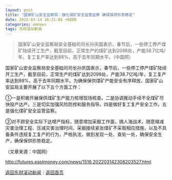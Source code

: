 ```yaml
---
layout: post
title: "国家矿山安全监察局：强化煤矿安全监管监察 确保保供形势稳定"
date: 2022-03-14 16:21:02 +0800
categories: emnews
tags: 东财滚动新闻
---
```

> 国家矿山安全监察局安全基础司司长孙庆国表示，春节后，一些停工停产煤矿陆续开工生产，截至目前，正常生产的煤矿达到2098处，产能38.7亿吨/年，复工复产率达到88%，高于去年同期水平。（中国网）

<p>国家矿山安全监察局安全基础司司长孙庆国表示，春节后，一些停工停产煤矿陆续开工生产，截至目前，正常生产的煤矿达到2098处，产能38.7亿吨/年，复工复产率达到88%，高于去年同期水平。为确保保供煤矿产能安全有序释放，国家矿山安监局主要开展了以下五个方面工作：</p>
 <p>①一是积极开展保供煤矿生产能力核增现场核查。二是协调推动手续不全煤矿尽快投产达产。三是切实加强风险防控和服务指导。四是做好复工复产安全工作。五是强化煤矿安全监管监察。</p>
 <p>②对不顾安全实际下达增产指标，随意增加采掘工作面，搞人海战术，随意缩减灾害治理工程、压减灾害治理时间、采掘接续紧张煤矿不采取相应措施，以及不具备条件违规复工复产的行为，严格执法，做到发现一处、查处一处，确保安全生产，确保保供形势稳定。</p><p class="em_media">（文章来源：中国网）</p>

<http://futures.eastmoney.com/news/1516,202203142308203527.html>

[返回东财滚动新闻](//finews.withounder.com/emnews/)｜[返回首页](//finews.withounder.com/)